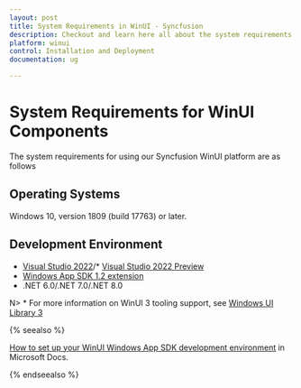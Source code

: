 ```yaml
---
layout: post
title: System Requirements in WinUI - Syncfusion
description: Checkout and learn here all about the system requirements needed to use the Syncfusion WinUI Components.
platform: winui
control: Installation and Deployment
documentation: ug

---
```


# System Requirements for WinUI Components

The system requirements for using our Syncfusion WinUI platform are as follows

## Operating Systems

Windows 10, version 1809 (build 17763) or later.

## Development Environment

* [Visual Studio 2022](https://visualstudio.microsoft.com/downloads/)/* [Visual Studio 2022 Preview](https://visualstudio.microsoft.com/vs/preview/#download-preview)
* [Windows App SDK 1.2 extension](https://learn.microsoft.com/en-us/windows/apps/windows-app-sdk/stable-channel#version-12)
* .NET 6.0/.NET 7.0/.NET 8.0

N> * For more information on WinUI 3 tooling support, see [Windows UI Library 3](https://docs.microsoft.com/en-us/windows/apps/winui/winui3/)


{% seealso %}

[How to set up your WinUI Windows App SDK development environment](https://docs.microsoft.com/en-us/windows/apps/windows-app-sdk/set-up-your-development-environment?tabs=visual-studio-2019) in Microsoft Docs.

{% endseealso %}